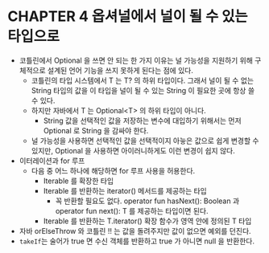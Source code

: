 # CHAPTER 4 옵셔널에서 널이 될 수 있는 타입으로

- 코틀린에서 Optional 을 쓰면 안 되는 한 가지 이유는 널 가능성을 지원하기 위해 구체적으로 설계된 언어 기능을 쓰지 못하게 된다는 점에 있다.
  - 코틀린의 타입 시스템에서 T 는 T? 의 하위 타입이다. 그래서 널이 될 수 없는 String 타입의 값을 이 타입을 널이 될 수 있는 String 이 필요한 곳에 항상 쓸 수 있다.
  - 하지만 자바에서 T 는 Optional\<T> 의 하위 타입이 아니다.
    - String 값을 선택적인 값을 저장하는 변수에 대입하기 위해서는 먼저 Optional 로 String 을 감싸야 한다.
  - 널 가능성을 사용하면 선택적인 값을 선택적이지 아늫은 값으로 쉽게 변경할 수 있지만, Optional 을 사용하면 아이러니하게도 이런 변경이 쉽지 않다.
- 이터레이션과 for 루프
  - 다음 중 어느 하나에 해당하면 for 루프 사용을 허용한다.
    - Iterable 를 확장한 타입
    - Iterable 를 반환하는 iterator() 메서드를 제공하는 타입
      - 꼭 반환할 필요도 없다. operator fun hasNext(): Boolean 과 operator fun next(): T 를 제공하는 타입이면 된다.
    - Iterable 를 반환하는 T.iterator() 확장 함수가 영역 안에 정의된 T 타입
- 자바 orElseThrow 와 코틀린 !! 는 값을 돌려주지만 값이 없으면 예외를 던진다.
- `takeIf`는 술어가 true 면 수신 객체를 반환하고 true 가 아니면 null 을 반환한다.